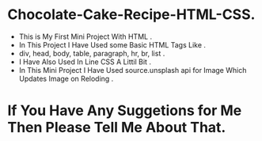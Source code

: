 # Chocolate-Cake-Recipe-HTML-CSS.
- This is My First Mini Project With HTML .
- In This Project I Have Used some Basic HTML Tags Like .
- div, head, body, table, paragraph, hr, br, list .
- I Have Also Used In Line CSS A Littil Bit .
- In This Mini Project I Have Used source.unsplash api for Image Which Updates Image on Reloding .
# If You Have Any Suggetions for Me Then Please Tell Me About That.
